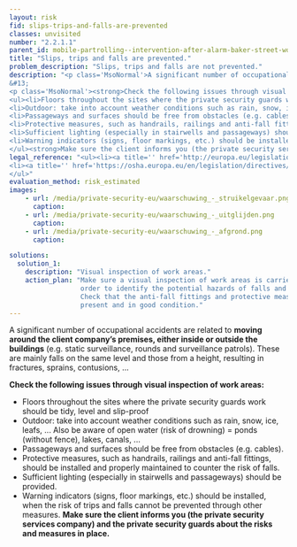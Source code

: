 ```yaml
---
layout: risk
fid: slips-trips-and-falls-are-prevented
classes: unvisited
number: "2.2.1.1"
parent_id: mobile-partrolling--intervention-after-alarm-baker-street-work-environment-site-related
title: "Slips, trips and falls are prevented."
problem_description: "Slips, trips and falls are not prevented."
description: "<p class='MsoNormal'>A significant number of occupational accidents are related to <strong>moving around the client company’s premises, either inside or outside the buildings</strong> (e.g. static surveillance, rounds and surveillance patrols). These are mainly falls on the same level and those from a height, resulting in fractures, sprains, contusions, ... </p>&#13;
&#13;
<p class='MsoNormal'><strong>Check the following issues through visual inspection of work areas:</strong></p>&#13;
<ul><li>Floors throughout the sites where the private security guards work should be tidy, level and slip-proof</li>&#13;
<li>Outdoor: take into account weather conditions such as rain, snow, ice, leafs, ... Also be aware of open water (risk of drowning) = ponds (without fence), lakes, canals, ...</li>&#13;
<li>Passageways and surfaces should be free from obstacles (e.g. cables). </li>&#13;
<li>Protective measures, such as handrails, railings and anti-fall fittings, should be installed and properly maintained to counter the risk of falls.</li>&#13;
<li>Sufficient lighting (especially in stairwells and passageways) should be provided.</li>&#13;
<li>Warning indicators (signs, floor markings, etc.) should be installed, when the risk of trips and falls cannot be prevented through other measures.</li>&#13;
</ul><strong>Make sure the client informs you (the private security services company) and the private security guards about the risks and measures in place.</strong>"
legal_reference: "<ul><li><a title='' href='http://europa.eu/legislation_summaries/employment_and_social_policy/health_hygiene_safety_at_work/c11113_en.htm' rel='nofollow' target='_blank'>89/391/CEE Implementing measures to improve the health and safety of workers (framework directive).</a></li>&#13;
<li><a title='' href='https://osha.europa.eu/en/legislation/directives/workplaces-equipment-signs-personal-protective-equipment/osh-directives/2' rel='nofollow' target='_blank'>89/654/EEC Directive on the minimum safety and health requirements for the workplace</a>.</li>&#13;
</ul>"
evaluation_method: risk_estimated
images:
    - url: /media/private-security-eu/waarschuwing_-_struikelgevaar.png
      caption: 
    - url: /media/private-security-eu/waarschuwing_-_uitglijden.png
      caption: 
    - url: /media/private-security-eu/waarschuwing_-_afgrond.png
      caption: 

solutions:
  solution_1:
    description: "Visual inspection of work areas."
    action_plan: "Make sure a visual inspection of work areas is carried out in
                  order to identify the potential hazards of falls and slips.
                  Check that the anti-fall fittings and protective measures are
                  present and in good condition."
---
```

A significant number of occupational accidents are related to **moving around
the client company’s premises, either inside or outside the buildings** (e.g.
static surveillance, rounds and surveillance patrols). These are mainly falls
on the same level and those from a height, resulting in fractures, sprains,
contusions, ...

**Check the following issues through visual inspection of work areas:**

  * Floors throughout the sites where the private security guards work should be tidy, level and slip-proof
  * Outdoor: take into account weather conditions such as rain, snow, ice, leafs, ... Also be aware of open water (risk of drowning) = ponds (without fence), lakes, canals, ...
  * Passageways and surfaces should be free from obstacles (e.g. cables). 
  * Protective measures, such as handrails, railings and anti-fall fittings, should be installed and properly maintained to counter the risk of falls.
  * Sufficient lighting (especially in stairwells and passageways) should be provided.
  * Warning indicators (signs, floor markings, etc.) should be installed, when the risk of trips and falls cannot be prevented through other measures.
**Make sure the client informs you (the private security services company) and the private security guards about the risks and measures in place.**


